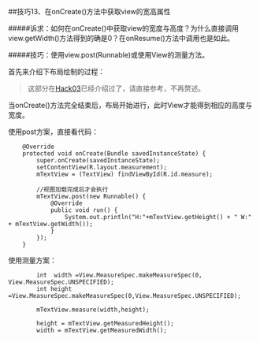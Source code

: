 ##技巧13、在onCreate()方法中获取view的宽高属性

#####诉求：如何在onCreate()中获取view的宽度与高度？为什么直接调用view.getWidth()方法得到的确是0？在onResume()方法中调用也是如此。

#####技巧：使用view.post(Runnable)或使用View的测量方法。

首先来介绍下布局绘制的过程：

> 这部分在[Hack03](https://github.com/ElvizLai/50_Android_Hacks/blob/master/posts/Hack03_ViewGroup.md)已经介绍过了，请直接参考，不再赘述。

当onCreate()方法完全结束后，布局开始进行，此时View才能得到相应的高度与宽度。

使用post方案，直接看代码：

```
    @Override
    protected void onCreate(Bundle savedInstanceState) {
        super.onCreate(savedInstanceState);
        setContentView(R.layout.measurement);
        mTextView = (TextView) findViewById(R.id.measure);

		//视图加载完成后才会执行
        mTextView.post(new Runnable() {
            @Override
            public void run() {
                System.out.println("H:"+mTextView.getHeight() + " W:" + mTextView.getWidth());
            }
        });
    }
```

使用测量方案：

```
        int  width =View.MeasureSpec.makeMeasureSpec(0, View.MeasureSpec.UNSPECIFIED);
        int height =View.MeasureSpec.makeMeasureSpec(0,View.MeasureSpec.UNSPECIFIED);

        mTextView.measure(width,height);

        height = mTextView.getMeasuredHeight();
        width = mTextView.getMeasuredWidth();
```